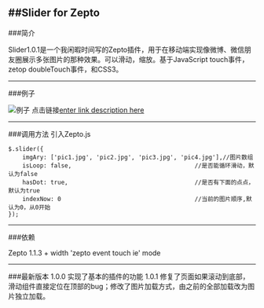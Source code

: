 ##Slider for Zepto
--------------------------------------------

###简介

 Slider1.0.1是一个我闲暇时间写的Zepto插件，用于在移动端实现像微博、微信朋友圈展示多张图片的那种效果。可以滑动，缩放。基于JavaScript touch事件，zetop doubleTouch事件，和CSS3。

 ----------------------------------------------
###例子

![例子](http://test.wzlian.me/slider/images/demo.png)
点击链接[enter link description here](http://test.wzlian.me/slider/demo/index.html)

-------------------------------------------
###调用方法
引入Zepto.js

```
$.slider({
	imgAry: ['pic1.jpg', 'pic2.jpg', 'pic3.jpg', 'pic4.jpg'],//图片数组
	isLoop:	false,                                   //是否能循环滑动，默认为false
	hasDot: true,                                    //是否有下面的点点，默认为true
	indexNow: 0                                      //当前的图片顺序,默认为0，从0开始
});
```

-------------------------------------------
###依赖

Zepto 1.1.3 + 
width 'zepto event touch ie' mode  

-------------------------------------------
###最新版本
  1.0.0  实现了基本的插件的功能
  1.0.1  修复了页面如果滚动到底部，滑动组件直接定位在顶部的bug；修改了图片加载方式，由之前的全部加载改为图片独立加载。